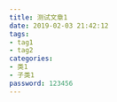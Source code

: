 ```yaml
---
title: 测试文章1
date: 2019-02-03 21:42:12
tags:
- tag1
- tag2
categories:
- 类1
- 子类1
password: 123456
---
```


